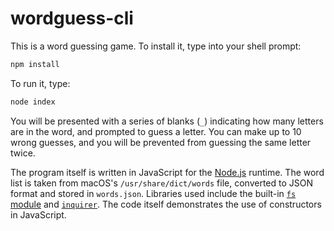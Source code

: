 # wordguess-cli

This is a word guessing game. To install it, type into your shell prompt:

```bash
npm install
```

To run it, type:

```bash
node index
```

You will be presented with a series of blanks (`_`) indicating how many
letters are in the word, and prompted to guess a letter. You can make up
to 10 wrong guesses, and you will be prevented from guessing the same
letter twice.

The program itself is written in JavaScript for the
[Node.js](https://nodejs.org/) runtime. The word list is taken from macOS's
`/usr/share/dict/words` file, converted to JSON format and stored in
`words.json`. Libraries used include the built-in
[`fs` module](https://nodejs.org/api/fs.html) and
[`inquirer`](https://www.npmjs.com/package/inquirer). The code itself
demonstrates the use of constructors in JavaScript.
